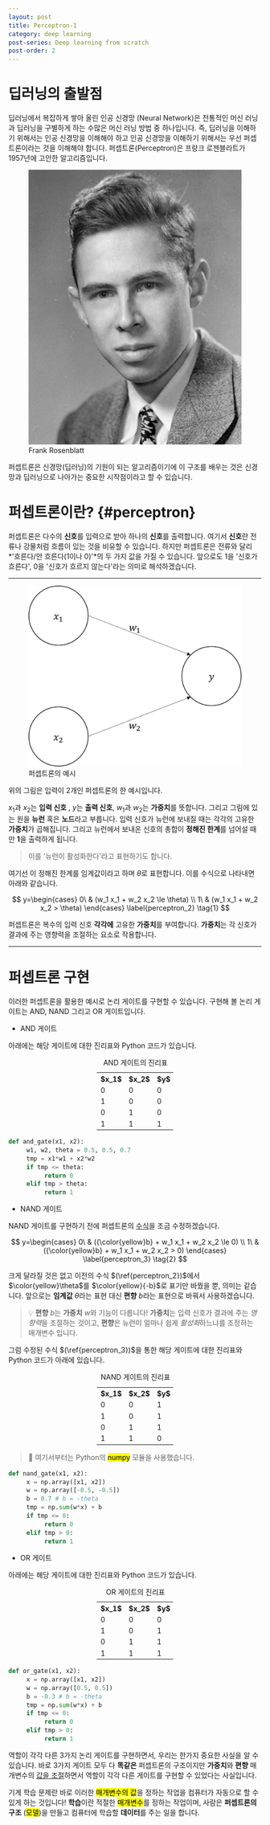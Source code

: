 ```yaml
---
layout: post
title: Perceptron-1
category: deep learning
post-series: Deep learning from scratch
post-order: 2
---
```


# 딥러닝의 출발점

딥러닝에서 복잡하게 쌓아 올린 인공 신경망 (Neural Network)은 전통적인 머신 러닝과 딥러닝을 구별하게 하는 수많은 머신 러닝 방법 중 하나입니다.
즉, 딥러닝을 이해하기 위해서는 인공 신경망을 이해해야 하고 인공 신경망을 이해하기 위해서는 우선 퍼셉트론이라는 것을 이해해야 합니다.
퍼셉트론(Perceptron)은 프랑크 로젠블라트가 1957년에 고안한 알고리즘입니다.

<figure>
     <img src="/posts/study/machine learning/deep learning/images/frank-rosenblatt.jpg" 
          title="Frank Rosenblatt"
          alt="Frank Rosenblatt"
          class="img_center"/>
     <figcaption>Frank Rosenblatt</figcaption>
</figure>

퍼셉트론은 신경망(딥러닝)의 기원이 되는 알고리즘이기에 이 구조를 배우는 것은 신경망과 딥러닝으로 나아가는 중요한 시작점이라고 할 수 있습니다.

# 퍼셉트론이란? {#perceptron}

퍼셉트론은 다수의 **신호**를 입력으로 받아 하나의 **신호**를 출력합니다. 여기서 **신호**란 전류나 강물처럼 흐름이 있는 것을 비유할 수 있습니다.
하지만 퍼셉트론은 전류와 달리 *'흐른다/안 흐른다(1이나 0)'*의 두 가지 값을 가질 수 있습니다. 앞으로도 1을 '신호가 흐른다', 0을 '신호가 흐르지 않는다'라는 의미로 해석하겠습니다.

---

<figure>
     <img src="/posts/study/machine learning/deep learning/images/perceptron_1.jpg"
          title="Perceptron-1"
          alt="Perceptron-1"
          class="img_center"/>
     <figcaption>퍼셉트론의 예시</figcaption>
</figure>

위의 그림은 입력이 2개인 퍼셉트론의 한 예시입니다.

$x_1$과 $x_2$는 **입력 신호** , $y$는 **출력 신호**, $w_1$과 $w_2$는 **가중치**를 뜻합니다. 그리고 그림에 있는 원을 **뉴런** 혹은 **노드**라고 부릅니다.
입력 신호가 뉴런에 보내질 때는 각각의 고유한 **가중치**가 곱해집니다. 그리고 뉴런에서 보내온 신호의 총합이 **정해진 한계**를 넘어설 때만 **1**을 출력하게 됩니다.

> 이를 '뉴런이 활성화한다'라고 표현하기도 합니다.

여기선 이 정해진 한계를 임계값이라고 하며 $\theta$로 표현합니다. 이를 수식으로 나타내면 아래와 같습니다.

$$
y=\begin{cases}
0\ & (w_1 x_1 + w_2 x_2 \le \theta) \\
1\ & (w_1 x_1 + w_2 x_2 > \theta)
\end{cases} \label{perceptron_2} \tag{1}
$$

퍼셉트론은 복수의 입력 신호 **각각에** 고유한 **가중치**를 부여합니다. **가중치**는 각 신호가 결과에 주는 영향력을 조절하는 요소로 작용합니다.

---

# 퍼셉트론 구현

이러한 퍼셉트론을 활용한 예시로 논리 게이트를 구현할 수 있습니다. 구현해 볼 논리 게이트는 AND, NAND 그리고 OR 게이트입니다.

- AND 게이트

아래에는 해당 게이트에 대한 진리표와 Python 코드가 있습니다.

<table style="margin-left: auto; margin-right: auto; width: 30%;">
  <caption>AND 게이트의 진리표</caption>
  <tr><th>$x_1$</th> <th>$x_2$</th> <th>$y$</th></tr>
  <tr><td>0</td> <td>0</td> <td>0</td></tr>
  <tr><td>1</td> <td>0</td> <td>0</td></tr>
  <tr><td>0</td> <td>1</td> <td>0</td></tr>
  <tr><td>1</td> <td>1</td> <td>1</td></tr>
</table>

```python
def and_gate(x1, x2):
     w1, w2, theta = 0.5, 0.5, 0.7
     tmp = x1*w1 + x2*w2
     if tmp <= theta:
          return 0
     elif tmp > theta:
          return 1
```
- NAND 게이트

NAND 게이트를 구현하기 전에 퍼셉트론의 [수식](#perceptron)을 조금 수정하겠습니다.

$$
y=\begin{cases}
0\ & ({\color{yellow}b} + w_1 x_1 + w_2 x_2 \le 0) \\
1\ & ({\color{yellow}b} + w_1 x_1 + w_2 x_2 > 0)
\end{cases} \label{perceptron_3} \tag{2}
$$

크게 달라질 것은 없고 이전의 수식 $(\ref{perceptron_2})$에서 $\color{yellow}\theta$를 $\color{yellow}{-b}$로 표기만 바꿨을 뿐, 의미는 같습니다.
앞으로는 **임계값** $\theta$라는 표현 대신 **편향** $b$라는 표현으로 바꿔서 사용하겠습니다.

> :bulb: **편향** $b$는 **가중치** $w$와 기능이 다릅니다! **가중치**는 입력 신호가 결과에 주는 *영향력*을 조절하는 것이고, **편향**은 뉴런이 얼마나 쉽게 *활성화*하느냐를 조정하는 매개변수 입니다.

그럼 수정된 수식 $(\ref{perceptron_3})$을 통한 해당 게이트에 대한 진리표와 Python 코드가 아래에 있습니다.

<table style="margin-left: auto; margin-right: auto; width: 30%;">
  <caption>NAND 게이트의 진리표</caption>
  <tr><th>$x_1$</th> <th>$x_2$</th> <th>$y$</th></tr>
  <tr><td>0</td> <td>0</td> <td>1</td></tr>
  <tr><td>1</td> <td>0</td> <td>1</td></tr>
  <tr><td>0</td> <td>1</td> <td>1</td></tr>
  <tr><td>1</td> <td>1</td> <td>0</td></tr>
</table>

> :memo: 여기서부터는 Python의 <mark>numpy</mark> 모듈을 사용했습니다.

```python
def nand_gate(x1, x2):
     x = np.array([x1, x2])
     w = np.array([-0.5, -0.5])
     b = 0.7 # b = -theta
     tmp = np.sum(w*x) + b
     if tmp <= 0:
          return 0
     elif tmp > 0:
          return 1
```

- OR 게이트

아래에는 해당 게이트에 대한 진리표와 Python 코드가 있습니다.

<table style="margin-left: auto; margin-right: auto; width: 30%;">
  <caption>OR 게이트의 진리표</caption>
  <tr><th>$x_1$</th> <th>$x_2$</th> <th>$y$</th></tr>
  <tr><td>0</td> <td>0</td> <td>0</td></tr>
  <tr><td>1</td> <td>0</td> <td>1</td></tr>
  <tr><td>0</td> <td>1</td> <td>1</td></tr>
  <tr><td>1</td> <td>1</td> <td>1</td></tr>
</table>

```python
def or_gate(x1, x2):
     x = np.array([x1, x2])
     w = np.array([0.5, 0.5])
     b = -0.3 # b = -theta
     tmp = np.sum(w*x) + b
     if tmp <= 0:
          return 0
     elif tmp > 0:
          return 1
```

역할이 각각 다른 3가지 논리 게이트를 구현하면서, 우리는 한가지 중요한 사실을 알 수 있습니다.
바로 3가지 게이트 모두 다 **똑같은** 퍼셉트론의 구조이지만 **가중치**와 **편향** 매개변수의 <ins>값을 조절</ins>하면서 역할이 각각 다른 게이트를 구현할 수 있었다는 사실입니다.

기계 학습 문제란 바로 이러한 <mark>매개변수의 값</mark>을 정하는 작업을 컴퓨터가 자동으로 할 수 있게 하는 것입니다!
**학습**이란 적절한 <mark>매개변수</mark>를 정하는 작업이며, 사람은 **퍼셉트론의 구조** (<mark>모델</mark>)을 만들고 컴퓨터에 학습할 **데이터**를 주는 일을 합니다.
